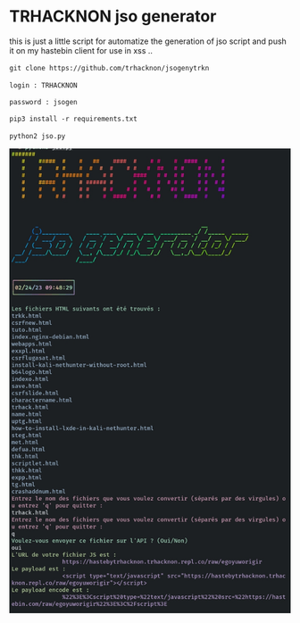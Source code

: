 # **TRHACKNON jso generator**



this is just a little script for automatize the generation of jso script and push it on my hastebin client for use in xss ..

```markdown
git clone https://github.com/trhacknon/jsogenytrkn
```
```code
login : TRHACKNON
```
```code
password : jsogen
```
```markdown
pip3 install -r requirements.txt
```

```markdown
python2 jso.py
```

![jsogen.jpg](jsogen.jpg)
